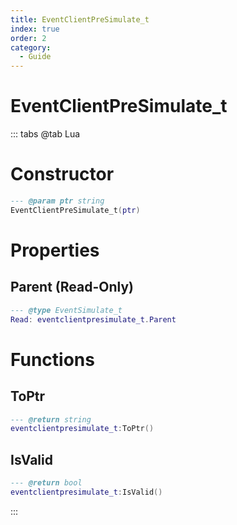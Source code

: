 ```yaml
---
title: EventClientPreSimulate_t
index: true
order: 2
category:
  - Guide
---
```


# EventClientPreSimulate_t

::: tabs
@tab Lua
# Constructor
```lua
--- @param ptr string
EventClientPreSimulate_t(ptr)
```
# Properties
## Parent (Read-Only)
```lua
--- @type EventSimulate_t
Read: eventclientpresimulate_t.Parent
```
# Functions
## ToPtr
```lua
--- @return string
eventclientpresimulate_t:ToPtr()
```
## IsValid
```lua
--- @return bool
eventclientpresimulate_t:IsValid()
```

:::